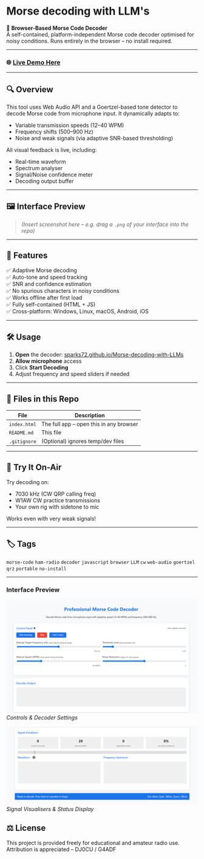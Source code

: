 # Morse decoding with LLM's

📡 **Browser-Based Morse Code Decoder**  
A self-contained, platform-independent Morse code decoder optimised for noisy conditions. Runs entirely in the browser – no install required.

---

### 🌐 [Live Demo Here](https://sparks72.github.io/Morse-decoding-with-LLMs/)

---

## 🔍 Overview

This tool uses Web Audio API and a Goertzel-based tone detector to decode Morse code from microphone input. It dynamically adapts to:
- Variable transmission speeds (12–40 WPM)
- Frequency shifts (500–900 Hz)
- Noise and weak signals (via adaptive SNR-based thresholding)

All visual feedback is live, including:
- Real-time waveform
- Spectrum analyser
- Signal/Noise confidence meter
- Decoding output buffer

---

## 🖼 Interface Preview

> *(Insert screenshot here – e.g. drag a `.png` of your interface into the repo)*

---

## 🚀 Features

✅ Adaptive Morse decoding  
✅ Auto-tone and speed tracking  
✅ SNR and confidence estimation  
✅ No spurious characters in noisy conditions  
✅ Works offline after first load  
✅ Fully self-contained (HTML + JS)  
✅ Cross-platform: Windows, Linux, macOS, Android, iOS

---

## 🛠 Usage

1. **Open** the decoder: [sparks72.github.io/Morse-decoding-with-LLMs](https://sparks72.github.io/Morse-decoding-with-LLMs/)
2. **Allow microphone** access
3. Click **Start Decoding**
4. Adjust frequency and speed sliders if needed

---

## 📁 Files in this Repo

| File         | Description                             |
|--------------|-----------------------------------------|
| `index.html` | The full app – open this in any browser |
| `README.md`  | This file                              |
| `.gitignore` | (Optional) ignores temp/dev files       |

---

## 🧪 Try It On-Air

Try decoding on:
- 7030 kHz (CW QRP calling freq)
- W1AW CW practice transmissions
- Your own rig with sidetone to mic

Works even with very weak signals!

---

## 🏷 Tags

`morse-code` `ham-radio` `decoder` `javascript` `browser` `LLM` `cw` `web-audio` `goertzel` `qrz` `portable` `no-install`

---

### Interface Preview

![Top view](https://raw.githubusercontent.com/sparks72/Morse-decoding-with-LLMs/main/screenshot1.png)  
*Controls & Decoder Settings*

![Bottom view](https://raw.githubusercontent.com/sparks72/Morse-decoding-with-LLMs/main/screenshot2.png)  
*Signal Visualisers & Status Display*



## ⚖️ License

This project is provided freely for educational and amateur radio use.  
Attribution is appreciated – DJ0CU / G4ADF

